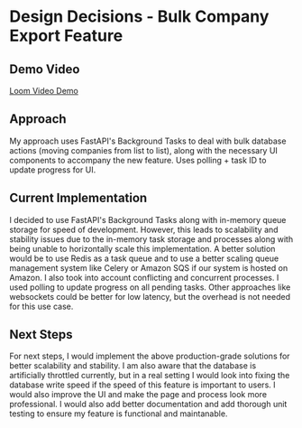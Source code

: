 # Design Decisions - Bulk Company Export Feature

## Demo Video
[Loom Video Demo](https://www.loom.com/share/602ecd5e59f444d6baae43707e92e858?sid=10639d6a-a34c-4e27-97d9-4b5de30e8b3f)

## Approach

My approach uses FastAPI's Background Tasks to deal with bulk database actions (moving companies from list to list), along with the necessary UI components to accompany the new feature. Uses polling + task ID to update progress for UI.

## Current Implementation

I decided to use FastAPI's Background Tasks along with in-memory queue storage for speed of development. However, this leads to scalability and stability issues due to the in-memory task storage and processes along with being unable to horizontally scale this implementation. A better solution would be to use Redis as a task queue and to use a better scaling queue management system like Celery or Amazon SQS if our system is hosted on Amazon. I also took into account conflicting and concurrent processes. I used polling to update progress on all pending tasks. Other approaches like websockets could be better for low latency, but the overhead is not needed for this use case. 

## Next Steps

For next steps, I would implement the above production-grade solutions for better scalability and stability. I am also aware that the database is artificially throttled currently, but in a real setting I would look into fixing the database write speed if the speed of this feature is important to users. I would also improve the UI and make the page and process look more professional. I would also add better documentation and add thorough unit testing to ensure my feature is functional and maintanable. 
